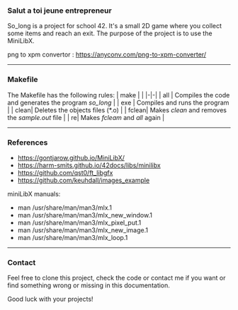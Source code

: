 ### Salut a toi jeune entrepreneur

So_long is a project for school 42. It's a small 2D game where you collect some items and reach an exit.
The purpose of the project is to use the MiniLibX.

png to xpm convertor : https://anyconv.com/png-to-xpm-converter/

---
### Makefile
The Makefile has the following rules:
| make  | |
|-|-|
| all  |  Compiles the code and generates the program _so_long_ |
| exe |  Compiles and runs the program |
| clean|  Deletes the objects files (*.o) |
| fclean| Makes _clean_ and removes the _sample.out_ file |
| re| Makes _fcleam_ and _all_ again |

---
### References
* https://gontjarow.github.io/MiniLibX/
* https://harm-smits.github.io/42docs/libs/minilibx
* https://github.com/qst0/ft_libgfx
* https://github.com/keuhdall/images_example

miniLibX manuals:
* man /usr/share/man/man3/mlx.1
* man /usr/share/man/man3/mlx_new_window.1
* man /usr/share/man/man3/mlx_pixel_put.1
* man /usr/share/man/man3/mlx_new_image.1
* man /usr/share/man/man3/mlx_loop.1

---
### Contact
Feel free to clone this project, check the code or contact me if you want or find something wrong or missing in this documentation.

Good luck with your projects!
